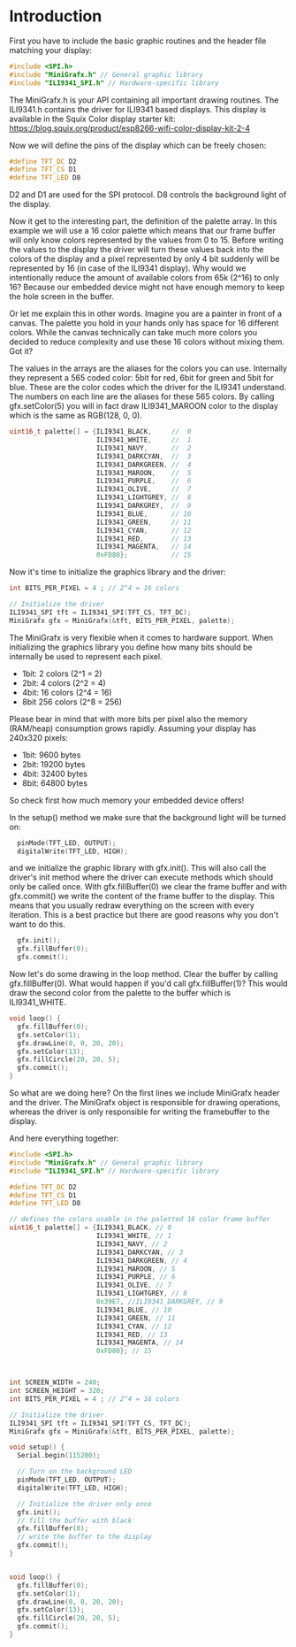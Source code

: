 # Introduction

First you have to include the basic graphic routines and the header file matching your display:

```C++
#include <SPI.h>
#include "MiniGrafx.h" // General graphic library
#include "ILI9341_SPI.h" // Hardware-specific library
```
The MiniGrafx.h is your API containing all important drawing routines. The ILI9341.h contains the driver
for ILI9341 based displays. This display is available in the Squix Color display starter kit:
https://blog.squix.org/product/esp8266-wifi-color-display-kit-2-4

Now we will define the pins of the display which can be freely chosen:

```C++
#define TFT_DC D2
#define TFT_CS D1
#define TFT_LED D8
```
D2 and D1 are used for the SPI protocol. D8 controls the background light of the display.

Now it get to the interesting part, the definition of the palette array. In this example we will use a 16 color palette which means that our frame buffer will only know colors represented by the values from 0 to 15. Before writing the values to the display the driver will turn these values back into the colors of the display and a pixel represented by only 4 bit suddenly will be represented by 16 (in case of the ILI9341 display). Why would we intentionally reduce the amount of available colors from 65k (2^16) to only 16? Because our embedded device might not have enough memory to keep the hole screen in the buffer.

Or let me explain this in other words. Imagine you are a painter in front of a canvas. The palette you hold in
your hands only has space for 16 different colors. While the canvas technically can take much more colors you
decided to reduce complexity and use these 16 colors without mixing them. Got it?

The values in the arrays are the aliases for the colors you can use. Internally they represent a 565 coded color: 5bit for red, 6bit for green and 5bit for blue. These are the color codes which the driver for the ILI9341 understand. The numbers on each line are the aliases for these 565 colors. By calling gfx.setColor(5)
you will in fact draw ILI9341_MAROON color to the display which is the same as RGB(128, 0, 0).


```C++
uint16_t palette[] = {ILI9341_BLACK,     //  0
                      ILI9341_WHITE,     //  1
                      ILI9341_NAVY,      //  2
                      ILI9341_DARKCYAN,  //  3
                      ILI9341_DARKGREEN, //  4
                      ILI9341_MAROON,    //  5
                      ILI9341_PURPLE,    //  6
                      ILI9341_OLIVE,     //  7
                      ILI9341_LIGHTGREY, //  8
                      ILI9341_DARKGREY,  //  9
                      ILI9341_BLUE,      // 10
                      ILI9341_GREEN,     // 11
                      ILI9341_CYAN,      // 12
                      ILI9341_RED,       // 13
                      ILI9341_MAGENTA,   // 14
                      0xFD80};           // 15
```

Now it's time to initialize the graphics library and the driver:

```C++
int BITS_PER_PIXEL = 4 ; // 2^4 = 16 colors

// Initialize the driver
ILI9341_SPI tft = ILI9341_SPI(TFT_CS, TFT_DC);
MiniGrafx gfx = MiniGrafx(&tft, BITS_PER_PIXEL, palette);
```

The MiniGrafx is very flexible when it comes to hardware support. When initializing the graphics library
you define how many bits should be internally be used to represent each pixel.
 * 1bit:  2 colors (2^1 =   2)
 * 2bit:  4 colors (2^2 =   4)
 * 4bit: 16 colors (2^4 =  16)
 * 8bit 256 colors (2^8 = 256)

 Please bear in mind that with more bits per pixel also the memory (RAM/heap) consumption grows rapidly. Assuming your display has 240x320 pixels:
 *  1bit:  9600 bytes
 *  2bit: 19200 bytes
 *  4bit: 32400 bytes
 *  8bit: 64800 bytes

 So check first how much memory your embedded device offers!

 In the setup() method we make sure that the background light will be turned on:

```C++
  pinMode(TFT_LED, OUTPUT);
  digitalWrite(TFT_LED, HIGH);
```

and we initialize the graphic library with gfx.init(). This will also call the driver's init method
where the driver can execute methods which should only be called once. With gfx.fillBuffer(0) we clear
the frame buffer and with gfx.commit() we write the content of the frame buffer to the display. This means
that you usually redraw everything on the screen with every iteration. This is a best practice but there
are good reasons why you don't want to do this.

```C++
  gfx.init();
  gfx.fillBuffer(0);
  gfx.commit();
```

Now let's do some drawing in the loop method. Clear the buffer by calling gfx.fillBuffer(0). What would
happen if you'd call gfx.fillBuffer(1)? This would draw the second color from the palette to the buffer
which is ILI9341_WHITE.

```C++
void loop() {
  gfx.fillBuffer(0);
  gfx.setColor(1);
  gfx.drawLine(0, 0, 20, 20);
  gfx.setColor(13);
  gfx.fillCircle(20, 20, 5);
  gfx.commit();
}
```

So what are we doing here? On the first lines we include MiniGrafx header and the driver. The MiniGrafx object
is responsible for drawing operations, whereas the driver is only responsible for writing the framebuffer to the display.



And here everything together:
```C++
#include <SPI.h>
#include "MiniGrafx.h" // General graphic library
#include "ILI9341_SPI.h" // Hardware-specific library

#define TFT_DC D2
#define TFT_CS D1
#define TFT_LED D8

// defines the colors usable in the paletted 16 color frame buffer
uint16_t palette[] = {ILI9341_BLACK, // 0
                      ILI9341_WHITE, // 1
                      ILI9341_NAVY, // 2
                      ILI9341_DARKCYAN, // 3
                      ILI9341_DARKGREEN, // 4
                      ILI9341_MAROON, // 5
                      ILI9341_PURPLE, // 6
                      ILI9341_OLIVE, // 7
                      ILI9341_LIGHTGREY, // 8
                      0x39E7, //ILI9341_DARKGREY, // 9
                      ILI9341_BLUE, // 10
                      ILI9341_GREEN, // 11
                      ILI9341_CYAN, // 12
                      ILI9341_RED, // 13
                      ILI9341_MAGENTA, // 14
                      0xFD80}; // 15



int SCREEN_WIDTH = 240;
int SCREEN_HEIGHT = 320;
int BITS_PER_PIXEL = 4 ; // 2^4 = 16 colors

// Initialize the driver
ILI9341_SPI tft = ILI9341_SPI(TFT_CS, TFT_DC);
MiniGrafx gfx = MiniGrafx(&tft, BITS_PER_PIXEL, palette);

void setup() {
  Serial.begin(115200);

  // Turn on the background LED
  pinMode(TFT_LED, OUTPUT);
  digitalWrite(TFT_LED, HIGH);

  // Initialize the driver only once
  gfx.init();
  // fill the buffer with black
  gfx.fillBuffer(0);
  // write the buffer to the display
  gfx.commit();
}


void loop() {
  gfx.fillBuffer(0);
  gfx.setColor(1);
  gfx.drawLine(0, 0, 20, 20);
  gfx.setColor(13);
  gfx.fillCircle(20, 20, 5);
  gfx.commit();
}
```
